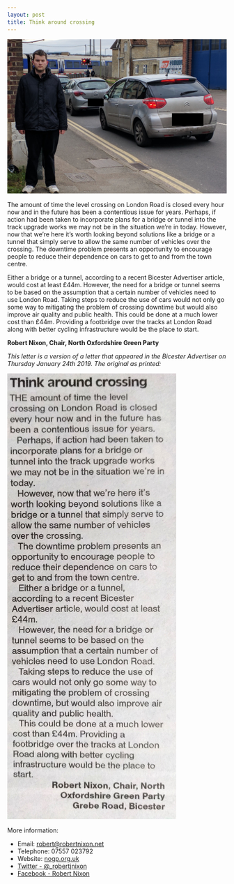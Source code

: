 ```yaml
---
layout: post
title: Think around crossing
---
```


![Robert at the London Road level crossing](/images/robertAtLondonRoadDec18.jpg)

The amount of time the level crossing on London Road is closed every hour now and in the future has been a contentious issue for years. 
Perhaps, if action had been taken to incorporate plans for a bridge or tunnel into the track upgrade works we may not be in the situation we’re in today. 
However, now that we’re here it’s worth looking beyond solutions like a bridge or a tunnel that simply serve to allow the same number of vehicles over the crossing. 
The downtime problem presents an opportunity to encourage people to reduce their dependence on cars to get to and from the town centre.

Either a bridge or a tunnel, according to a recent Bicester Advertiser article, would cost at least £44m. 
However, the need for a bridge or tunnel seems to be based on the assumption that a certain number of vehicles need to use London Road. 
Taking steps to reduce the use of cars would not only go some way to mitigating the problem of crossing downtime but would also improve air quality and public health. 
This could be done at a much lower cost than £44m. Providing a footbridge over the tracks at London Road along with better cycling infrastructure would be the place to start.

**Robert Nixon, Chair, North Oxfordshire Green Party**

*This letter is a version of a letter that appeared in the Bicester Advertiser on Thursday January 24th 2019. The original as printed:*

![Think around crossing letter BA](/images/letters/thinkAroundCrossing.jpg)

More information:
- Email: robert@robertnixon.net
- Telephone: 07557 023792
- Website: [nogp.org.uk](https://nogp.org.uk)
- [Twitter - @_robertjnixon](https://twitter.com/_robertjnixon)
- [Facebook - Robert Nixon](https://facebook.com/greenrobertnixon)